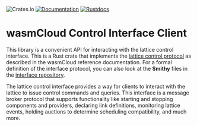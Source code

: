![Crates.io](https://img.shields.io/crates/v/wasmcloud-control-interface)
[![Documentation](https://img.shields.io/badge/Docs-Documentation-blue)](https://wasmcloud.dev)
[![Rustdocs](https://docs.rs/wasmcloud-control-interface/badge.svg)](https://docs.rs/wasmcloud-control-interface)

# wasmCloud Control Interface Client

This library is a convenient API for interacting with the lattice control interface. This is a Rust crate that implements the [lattice control protocol](https://wasmcloud.dev/reference/lattice-protocols/control-interface/) as described in the wasmCloud reference documentation. For a formal definition of the interface protocol, you can also look at the **Smithy** files in the [interface repository](https://github.com/wasmCloud/interfaces/blob/main/lattice-control/lattice-control-interface.smithy).

The lattice control interface provides a way for clients to interact with the lattice to issue control commands and queries. This interface is a message broker protocol that supports functionality like starting and stopping components and providers, declaring link definitions, monitoring lattice events, holding auctions to determine scheduling compatibility, and much more.
